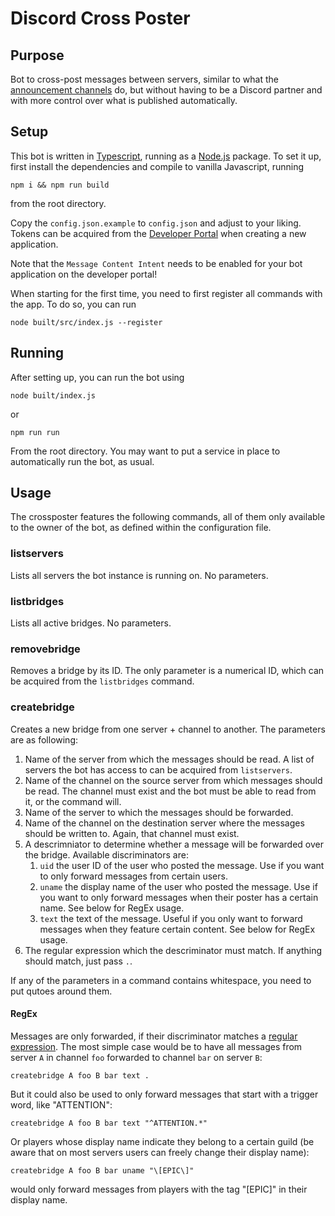 # Discord Cross Poster
## Purpose
Bot to cross-post messages between servers, similar to what the [announcement channels](https://support.discordapp.com/hc/en-us/articles/360032008192-Announcement-Channels-) do, but without having to be a Discord partner and with more control over what is published automatically.

## Setup
This bot is written in [Typescript](https://www.typescriptlang.org/), running as a [Node.js](https://nodejs.org/en/) package.
To set it up, first install the dependencies and compile to vanilla Javascript, running

```
npm i && npm run build
```

from the root directory.

Copy the `config.json.example` to `config.json` and adjust to your liking. Tokens can be acquired from the [Developer Portal](https://discordapp.com/developers/applications/) when creating a new application.

Note that the `Message Content Intent` needs to be enabled for your bot application on the developer portal!

When starting for the first time, you need to first register all commands with the app. To do so, you can run 

```
node built/src/index.js --register
```

## Running
After setting up, you can run the bot using

```
node built/index.js
```
or
```
npm run run
```

From the root directory. You may want to put a service in place to automatically run the bot, as usual.

## Usage
The crossposter features the following commands, all of them only available to the owner of the bot, as defined within the configuration file.

### listservers
Lists all servers the bot instance is running on. No parameters.

### listbridges
Lists all active bridges. No parameters.

### removebridge
Removes a bridge by its ID. The only parameter is a numerical ID, which can be acquired from the `listbridges` command.

### createbridge
Creates a new bridge from one server + channel to another. The parameters are as following:

1. Name of the server from which the messages should be read. A list of servers the bot has access to can be acquired from `listservers`.
2. Name of the channel on the source server from which messages should be read. The channel must exist and the bot must be able to read from it, or the command will.
3. Name of the server to which the messages should be forwarded.
4. Name of the channel on the destination server where the messages should be written to. Again, that channel must exist.
5. A descrimniator to determine whether a message will be forwarded over the bridge. Available discriminators are:
	1. `uid` the user ID of the user who posted the message. Use if you want to only forward messages from certain users.
	2. `uname` the display name of the user who posted the message. Use if you want to only forward messages when their poster has a certain name. See below for RegEx usage.
	3. `text` the text of the message. Useful if you only want to forward messages when they feature certain content. See below for RegEx usage.
6. The regular expression which the descriminator must match. If anything should match, just pass `.`.

If any of the parameters in a command contains whitespace, you need to put qutoes around them.

#### RegEx
Messages are only forwarded, if their discriminator matches a [regular expression](https://regexr.com/). The most simple case would be to have all messages from server `A` in channel `foo` forwarded to channel `bar` on server `B`:

```
createbridge A foo B bar text .
```

But it could also be used to only forward messages that start with a trigger word, like "ATTENTION":

```
createbridge A foo B bar text "^ATTENTION.*"  
```

Or players whose display name indicate they belong to a certain guild (be aware that on most servers users can freely change their display name):

```
createbridge A foo B bar uname "\[EPIC\]"
```
would only forward messages from players with the tag "[EPIC]" in their display name.

